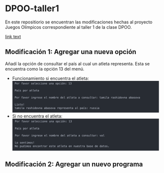 # DPOO-taller1

En este repositiorio se encuentran las modificaciones hechas al proyecto Juegos Olímpicos correspondiente al taller 1 de la clase DPOO. 

[link text](https://www.google.com/webhp?hl=en&ictx=2&sa=X&ved=0ahUKEwjnpZm7gvD8AhUjszEKHTbbAQYQPQgJ)

## Modificación 1: Agregar una nueva opción
Añadí la opción de consultar el país al cual un atleta representa. Esta se encuentra como la opción 13 del menú. 
<br/>
  
- Funcionamiento si encuentra el atleta:
  ![encuentra atleta](https://github.com/Valvalvaal/DPOO-taller1/blob/main/docs/opcion13-encuentra-atleta.png)
- Si no encuentra el atleta:
  ![no encuentra atleta](https://github.com/Valvalvaal/DPOO-taller1/blob/main/docs/opcion13-no-encuentra.png)

## Modificación 2: Agregar un nuevo programa

<br/>
